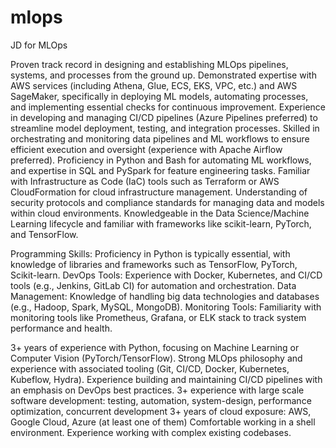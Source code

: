 # mlops
JD for MLOps

Proven track record in designing and establishing MLOps pipelines, systems, and processes from the ground up.
Demonstrated expertise with AWS services (including Athena, Glue, ECS, EKS, VPC, etc.) and AWS SageMaker, specifically in deploying ML models, automating processes, and implementing essential checks for continuous improvement.
Experience in developing and managing CI/CD pipelines (Azure Pipelines preferred) to streamline model deployment, testing, and integration processes.
Skilled in orchestrating and monitoring data pipelines and ML workflows to ensure efficient execution and oversight (experience with Apache Airflow preferred).
Proficiency in Python and Bash for automating ML workflows, and expertise in SQL and PySpark for feature engineering tasks.
Familiar with Infrastructure as Code (IaC) tools such as Terraform or AWS CloudFormation for cloud infrastructure management.
Understanding of security protocols and compliance standards for managing data and models within cloud environments.
Knowledgeable in the Data Science/Machine Learning lifecycle and familiar with frameworks like scikit-learn, PyTorch, and TensorFlow.


Programming Skills: Proficiency in Python is typically essential, with knowledge of libraries and frameworks such as TensorFlow, PyTorch, Scikit-learn.
DevOps Tools: Experience with Docker, Kubernetes, and CI/CD tools (e.g., Jenkins, GitLab CI) for automation and orchestration.
Data Management: Knowledge of handling big data technologies and databases (e.g., Hadoop, Spark, MySQL, MongoDB).
Monitoring Tools: Familiarity with monitoring tools like Prometheus, Grafana, or ELK stack to track system performance and health.


3+ years of experience with Python, focusing on Machine Learning or Computer Vision (PyTorch/TensorFlow).
Strong MLOps philosophy and experience with associated tooling (Git, CI/CD, Docker, Kubernetes, Kubeflow, Hydra).
Experience building and maintaining CI/CD pipelines with an emphasis on DevOps best practices.
3+ experience with large scale software development: testing, automation, system-design, performance optimization, concurrent development
3+ years of cloud exposure: AWS, Google Cloud, Azure (at least one of them)
Comfortable working in a shell environment.
Experience working with complex existing codebases.
